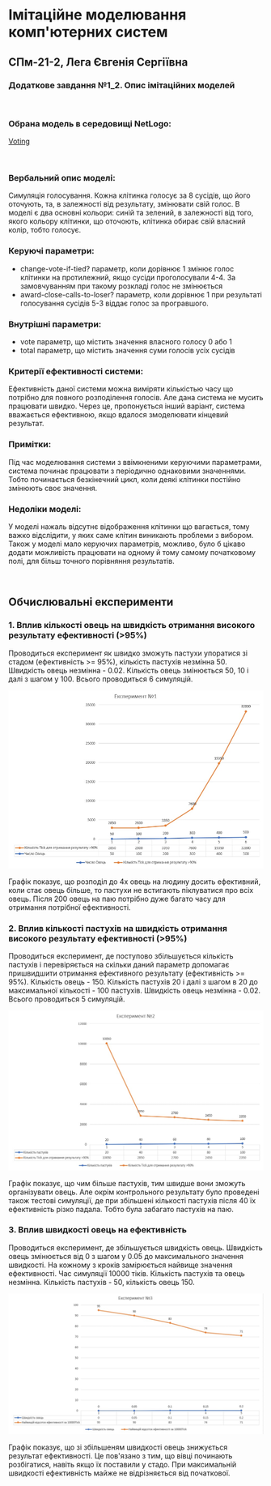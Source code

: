 # Імітаційне моделювання комп'ютерних систем
## СПм-21-2, Лега Євгенія Сергіївна
### Додаткове завдання №**1_2**. Опис імітаційних моделей
<br>

### Обрана модель в середовищі NetLogo:

[Voting](http://www.netlogoweb.org/launch#http://www.netlogoweb.org/assets/modelslib/Sample%20Models/Social%20Science/Voting.nlogo)

<br>

### Вербальний опис моделі:
Симуляція голосування. Кожна клітинка голосує за 8 сусідів, що його оточують, та, в залежності від результату, змінювати свій голос. В моделі є два основні кольори:
синій та зелений, в залежності від того, якого кольору клітинки, що оточоють, клітинка обирає свій власний колір, тобто голосує.

### Керуючі параметри:

- change-vote-if-tied? параметр, коли дорівнює 1 змінює голос клітинки на протилежний, якщо сусіди проголосували 4-4. За замовчуванням при такому розкладі голос не змінюється
- award-close-calls-to-loser? параметр, коли дорівнює 1 при результаті голосування сусідів 5-3 віддає голос за програвшого.


### Внутрішні параметри:
- vote параметр, що містить значення власного голосу 0 або 1
- total параметр, що містить значення суми голосів усіх сусідів


### Критерії ефективності системи:
Ефективність даної системи можна виміряти кількістью часу що потрібно для повного розподілення голосів. Але дана система не мусить працювати швидко. 
Через це, пропонується інший варіант, система вважається ефективною, якщо вдалося змоделювати кінцевий результат.

### Примітки:
Під час моделювання системи з ввімкненими керуючими параметрами, система починає працювати з періодично однаковими значеннями. Тобто починається безкінечний цикл, коли деякі клітинки постійно змінюють своє значення.

### Недоліки моделі:
У моделі нажаль відсутнє відображення клітинки що вагається, тому важко відслідити, у яких саме клітин виникають проблеми з вибором. Також у моделі мало керуючих 
параметрів, можливо, було б цікаво додати можливість працювати на одному й тому самому початковому полі, для більш точного порівняння результатів.

<br>

## Обчислювальні експерименти 
### 1. Вплив кількості овець на швидкість отримання високого результату ефективності (>95%)
Проводиться експеримент як швидко зможуть пастухи упоратися зі стадом (ефективність >= 95%), кількість пастухів незмінна 50. Швидкість овець незмінна - 0.02. Кількість овець змінюється 50, 10 і далі з шагом у 100. Всього проводиться 6 симуляцій.

![Експеримент №1](1.jpg)

Графік показує, що розподіл до 4х овець на людину досить ефективний, коли стає овець більше, то пастухи не встигають піклуватися про всіх овець. Після 200 овець на паю потрібно дуже багато часу для отримання потрібної ефективності.

### 2. Вплив кількості пастухів на швидкість отримання високого результату ефективності (>95%)
Проводиться експеримент, де поступово збільшується кількість пастухів і перевіряється на скільки даний параметр допомагає пришвидшити отримання ефективного результату (ефективність >= 95%). Кількість овець - 150. Кількість пастухів 20 і далі з шагом в 20 до максимальної кількості - 100 пастухів. Швидкість овець незмінна - 0.02. Всього проводиться 5 симуляцій.

![Експеримент №2](2.jpg)

Графік показує, що чим більше пастухів, тим швидше вони зможуть організувати овець. Але окрім контрольного результату було проведені також тестові симуляції, де при збільшені кількості пастухів після 40 їх ефективність різко падала. Тобто була забагато пастухів на паю.

### 3. Вплив швидкості овець на ефективність 
Проводиться експеримент, де збільшується швидкість овець. Швидкість овець змінюється від 0 з шагом у 0.05 до максимального значення швидкості. На кожному з кроків замірюється найвище значення ефективності. Час симуляції 10000 тіків. Кількість пастухів та овець незмінна. Кількість пастухів - 50, кількість овець 150.

![Експеримент №3](3.jpg)

Графік показує, що зі збільшеням швидкості овець знижується результат ефективності. Це пов'язано з тим, що вівці починають розбігатися, навіть якщо їх поставили у стадо. При максимальній швидкості ефективність майже не відрізняється від початкової.

